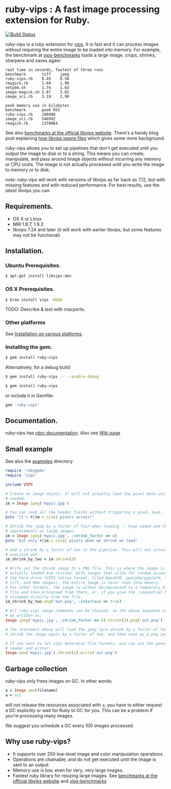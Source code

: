 # ruby-vips : A fast image processing extension for Ruby.

[![Build Status](https://secure.travis-ci.org/jcupitt/ruby-vips.png)](http://travis-ci.org/jcupitt/ruby-vips)

ruby-vips is a ruby extension for [vips](http://www.vips.ecs.soton.ac.uk). 
It is fast and it can process images without requiring the 
entire image to be loaded into memory. For example, the benchmark at 
[vips-benchmarks](https://github.com/stanislaw/vips-benchmarks) loads a large
image, crops, shrinks, sharpens and saves again:

```text
real time in seconds, fastest of three runs
benchmark       tiff    jpeg
ruby-vips.rb    0.45    0.56    
rmagick.rb      1.69    1.90    
netpbm.sh       1.74    1.63    
image-magick.sh 2.87    3.02    
image_sci.rb    3.19    2.90    

peak memory use in kilobytes
benchmark       peak RSS
ruby-vips.rb    160400
image_sci.rb    546992
rmagick.rb      1370064
```

See also [benchmarks at the official libvips
website](http://www.vips.ecs.soton.ac.uk/index.php?title=Speed_and_Memory_Use).
There's a handy blog post explaining [how libvips opens
files](http://libvips.blogspot.co.uk/2012/06/how-libvips-opens-file.html)
which gives some more background.

ruby-vips allows you to set up pipelines that don't get executed until you
output the image to disk or to a string. This means you can create,
manipulate, and pass around Image objects without incurring any memory or CPU
costs. The image is not actually processed until you write the image to memory
or to disk.

*note*: ruby-vips will work with versions of libvips as far back as 7.12, but
with missing features and with reduced performance. For best results, use the 
latest libvips you can.

## Requirements.

  * OS X or Linux
  * MRI 1.8.7, 1.9.2
  * libvips 7.24 and later (it will work with earlier libvips, but some
    features may not be functional)

## Installation.

### Ubuntu Prerequisites.

```bash
$ apt-get install libvips-dev
```

### OS X Prerequisites.

```bash
$ brew install vips -HEAD
```

TODO: Describe & test with macports.

### Other platforms

See [Installation on various
platforms](https://github.com/jcupitt/ruby-vips/wiki/installation-on-various-platforms).

### Installing the gem.

```bash
$ gem install ruby-vips
```

Alternatively, for a debug build:

```bash
$ gem install ruby-vips -- --enable-debug
```

```bash
$ gem install ruby-vips
```

or include it in Gemfile:

```ruby
gem 'ruby-vips'
```

## Documentation.

ruby-vips has [rdoc
documentation](http://rubydoc.info/gems/ruby-vips/0.2.0/frames). Also
see [Wiki page](https://github.com/jcupitt/ruby-vips/wiki)

## Small example

See also the
[examples](https://github.com/jcupitt/ruby-vips/tree/master/examples)
directory.

```ruby
require 'rubygems'
require 'vips'

include VIPS

# Create an image object. It will not actually load the pixel data until 
# needed. 
im = Image.jpeg('mypic.jpg')

# You can read all the header fields without triggering a pixel load.
puts "it's #{im.x_size} pixels across!"

# Shrink the jpeg by a factor of four when loading -- huge speed and CPU
# improvements on large images.
im = Image.jpeg('mypic.jpg', :shrink_factor => 4)
puts "but only #{im.x_size} pixels when we shrink on load"

# Add a shrink by a factor of two to the pipeline. This will not actually be
# executed yet.
im_shrink_by_two = im.shrink(2)

# Write out the shrunk image to a PNG file. This is where the image is
# actually loaded and resized. With images that allow for random access from
# the hard drive (VIPS native format, tiled OpenEXR, ppm/pbm/pgm/pfm, tiled
# tiff, and RAW images), the entire image is never read into memory.
# For other formats, the image is either decompressed to a temporary disc 
# file and then processed from there, or, if you give the :sequential hint, 
# streamed directly from the file.
im_shrink_by_two.png('out.png', :interlace => true)

# All ruby-vips image commands can be chained, so the above sequence could
# be written as:
Image.jpeg('mypic.jpg', :shrink_factor => 4).shrink(2).png('out.png')

# The statement above will load the jpeg (pre-shrunk by a factor of four),
# shrink the image again by a factor of two, and then save as a png image.

# If you want to let vips determine file formats, you can use the generic
# reader and writer:
Image.new('mypic.jpg').shrink(2).write('out.png')
```

## Garbage collection

ruby-vips only frees images on GC. In other words:

```ruby
a = Image.new(filename)
a = nil
```

will not release the resources associated with `a`, you have to
either request a GC explicitly or wait for Ruby to GC for you. This can
be a problem if you're processing many images.

We suggest you schedule a GC every 100 images processed.

## Why use ruby-vips?

  - It supports over 250 low-level image and color manipulation operations.
  - Operations are chainable, and do not get executed until the image is sent to an output.
  - Memory use is low, even for very, very large images.
  - Fastest ruby library for resizing large images. See [benchmarks at the official libvips website](http://www.vips.ecs.soton.ac.uk/index.php?title=Speed_and_Memory_Use) and [vips-benchmarks](https://github.com/stanislaw/vips-benchmarks)
